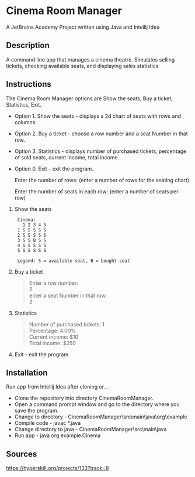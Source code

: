 # Cinema Room Manager

A JetBrains Academy Project written using Java and Intellij Idea

## Description

A command line app that manages a cinema theatre. Simulates selling tickets, 
checking available seats, and displaying sales statistics

## Instructions

The Cinema Room Manager options are Show the seats, Buy a ticket, Statistics, 
Exit.

* Option 1. Show the seats - displays a 2d chart of seats with rows and columns.
* Option 2. Buy a ticket - choose a row number and a seat Number in that row.
* Option 3. Statistics - displays number of purchased tickets, percentage of sold seats, current income, total income.
* Option 0. Exit - exit the program.


    Enter the number of rows: (enter a number of rows for the seating chart)

    Enter the number of seats in each row: (enter a number of seats per row)

1. Show the seats

        Cinema:
          1 2 3 4 5
        1 S S S S S
        2 S S S S S
        3 S S B S S
        4 S S S S S
        5 S S S S S

        Legend: S = available seat, B = bought seat

2. Buy a ticket

    >Enter a row number:<br>
    >2     
    enter a seat Number in that row:<br>
    >2

3. Statistics

    >Number of purchased tickets: 1<br>
    Percentage: 4.00%<br>
    Current income: $10<br>
    Total income: $250

0. Exit - exit the program

## Installation

Run app from Intellij Idea after cloning or...

* Clone the repository into directory CinemaRoomManager.
* Open a command prompt window and go to the directory where you save the program.
* Change to directory - CinemaRoomManager\src\main\java\org\example
* Compile code - javac *.java
* Change directory to java - CinemaRoomManager\src\main\java
* Run app - java org.example.Cinema

## Sources

https://hyperskill.org/projects/133?track=8


    
        